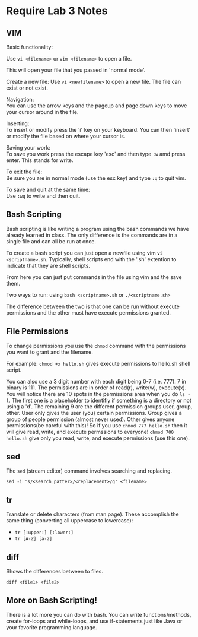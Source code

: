 # Require Lab 3 Notes

## VIM
Basic functionality:  

Use ```vi <filename>``` or ```vim <filename>``` to open a file.

This will open your file that you passed in 'normal mode'.

Create a new file:
Use ```vi <newfilename>``` to open a new file. The file can exist or not exist.

Navigation:  
You can use the arrow keys and the pageup and page down keys to move your cursor around in the file.  

Inserting:  
To insert or modify press the 'i' key on your keyboard. You can then 'insert' or modify the file based on where your cursor is.

Saving your work:  
To save you work press the escape key 'esc' and then type ```:w``` amd press enter. This stands for write.  

To exit the file:  
Be sure you are in normal mode (use the esc key) and type ```:q``` to quit vim.

To save and quit at the same time:  
Use ```:wq``` to write and then quit.

## Bash Scripting
Bash scripting is like writing a program using the bash commands we have already learned in class. The only difference is the commands are in a single file and can all be run at once.

To create a bash script you can just open a newfile using vim ```vi <scriptname>.sh```. Typically, shell scripts end with the '.sh' extention to indicate that they are shell scripts.

From here you can just put commands in the file using vim and the save them.

Two ways to run: using ```bash <scriptname>.sh``` or ```./<scriptname.sh>```  

The difference between the two is that one can be run without execute permissions and the other must have execute permissions granted.

## File Permissions
To change permissions you use the ```chmod``` command with the permissions you want to grant and the filename.

For example: ```chmod +x hello.sh``` gives execute permissions to hello.sh shell script.

You can also use a 3 digit number with each digit being 0-7 (i.e. 777). 7 in binary is 111.
The permissions are in order of read(r), write(w), execute(x). You will notice there are 10 spots in the permissions area when you do ```ls -l```. The first one is a placeholder to identifiy if something is a directory or not using a 'd'. The remaining 9 are the different permission groups user, group, other. User only gives the user (you) certain permissions. Group gives a group of people permission (almost never used). Other gives anyone permissions(be careful with this)! So if you use ```chmod 777 hello.sh``` then it will give read, write, and execute permssions to everyone! ```chmod 700 hello.sh``` give only you read, write, and execute permissions (use this one).

## sed
The ```sed``` (stream editor) command involves searching and replacing.

```sed -i 's/<search_patter>/<replacement>/g' <filename>```

## tr
Translate or delete characters (from man page).
These accomplish the same thing (converting all uppercase to lowercase):  
- ```tr [:upper:] [:lower:]```
- ```tr [A-Z] [a-z]```


## diff
Shows the differences between to files.

```diff <file1> <file2>```

## More on Bash Scripting!
There is a lot more you can do with bash. You can write functions/methods, create for-loops and while-loops, and use if-statements just like Java or your favorite programming language.
